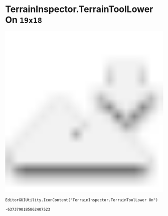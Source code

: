 # TerrainInspector.TerrainToolLower On `19x18`
<img src="/img/TerrainInspector.TerrainToolLower%20On.png" width=512 height=512>

``` CSharp
EditorGUIUtility.IconContent("TerrainInspector.TerrainToolLower On")
```
```
-6373790185862407523
```
